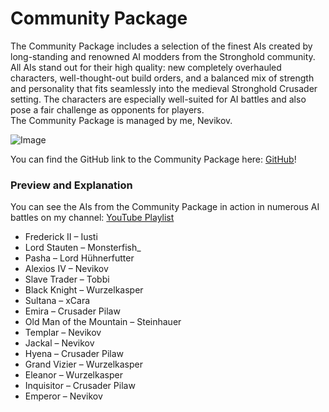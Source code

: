 # Community Package

The Community Package includes a selection of the finest AIs created by long-standing and renowned AI modders from the Stronghold community.  
All AIs stand out for their high quality: new completely overhauled characters, well-thought-out build orders, and a balanced mix of strength and personality that fits seamlessly into the medieval Stronghold Crusader setting. The characters are especially well-suited for AI battles and also pose a fair challenge as opponents for players.  
The Community Package is managed by me, Nevikov.  

![Image](Legends_Of_The_Orient.png)

You can find the GitHub link to the Community Package here: [GitHub](https://github.com/Nevikov/Community-Paket-UCP3)!  

### Preview and Explanation

You can see the AIs from the Community Package in action in numerous AI battles on my channel: [YouTube Playlist](https://www.youtube.com/playlist?list=PLISBy5uTbWp7XcGIMfWhFpTQlvIBsVdj-)  

- Frederick II – Iusti  
- Lord Stauten – Monsterfish_  
- Pasha – Lord Hühnerfutter  
- Alexios IV – Nevikov  
- Slave Trader – Tobbi  
- Black Knight – Wurzelkasper  
- Sultana – xCara  
- Emira – Crusader Pilaw  
- Old Man of the Mountain – Steinhauer  
- Templar – Nevikov  
- Jackal – Nevikov  
- Hyena – Crusader Pilaw  
- Grand Vizier – Wurzelkasper  
- Eleanor – Wurzelkasper  
- Inquisitor – Crusader Pilaw  
- Emperor – Nevikov  
